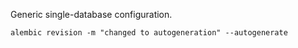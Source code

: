 Generic single-database configuration.

    alembic revision -m "changed to autogeneration" --autogenerate